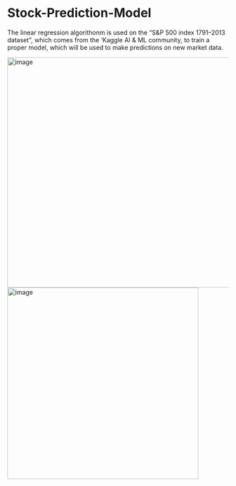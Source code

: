 # Stock-Prediction-Model
The linear regression algorithonm is used on the “S&P 500 index 1791–2013 dataset”, which comes from the ‘Kaggle AI & ML community, to train a proper model, which will be used to make predictions on new market data. 

<img width="523" alt="image" src="https://github.com/krishnasmv/Stock-Prediction-Model/assets/147545363/13215d04-f9da-4803-af1d-fe13d3f37ee0">

<img width="435" alt="image" src="https://github.com/krishnasmv/Stock-Prediction-Model/assets/147545363/abce47e0-f5af-4939-8980-213d8ac9a33e">
